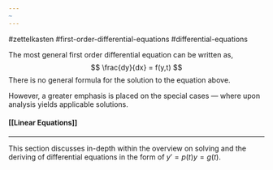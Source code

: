 ```yaml
---
~
---
```

#zettelkasten #first-order-differential-equations #differential-equations 

The most general first order differential equation can be written as,
$$
\frac{dy}{dx} = f(y,t)
$$
There is no general formula for the solution to the equation above.

However, a greater emphasis is placed on the special cases — where upon analysis yields applicable solutions.

#### [[Linear Equations]]
----
This section discusses in-depth within the overview on solving and the deriving of differential equations in the form of $y'=p(t)y=g(t)$.

